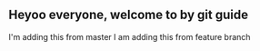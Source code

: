 ## Heyoo everyone, welcome to by git guide
I'm adding this from master
I am adding this from feature branch
